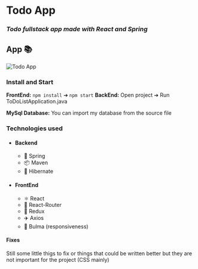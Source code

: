 # Todo App
### _Todo fullstack app made with React and Spring_

## App 📚
![Todo App](https://imgur.com/a/IWEypPj)

### Install and Start

**FrontEnd:** `npm install` ➔ `npm start`
**BackEnd:** Open project ➔  Run ToDoListApplication.java

**MySql Database:** You can import my database from the source file

### Technologies used

- #### Backend
    - 🍃  Spring
    - 📦 Maven
    - 🧊 Hibernate

- #### FrontEnd
    - ⚛️ React
    - 📍 React-Router
    - 🏬 Redux
    - ✈️ Axios
    - 🔹 Bulma (responsiveness)

#### Fixes

Still some little thigs to fix or things that could be written better but they are not important for the project (CSS mainly)
